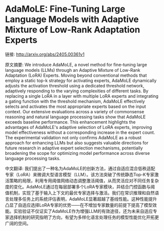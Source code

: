 # AdaMoLE: Fine-Tuning Large Language Models with Adaptive Mixture of Low-Rank Adaptation Experts

链接: http://arxiv.org/abs/2405.00361v1

原文摘要:
We introduce AdaMoLE, a novel method for fine-tuning large language models
(LLMs) through an Adaptive Mixture of Low-Rank Adaptation (LoRA) Experts.
Moving beyond conventional methods that employ a static top-k strategy for
activating experts, AdaMoLE dynamically adjusts the activation threshold using
a dedicated threshold network, adaptively responding to the varying
complexities of different tasks. By replacing a single LoRA in a layer with
multiple LoRA experts and integrating a gating function with the threshold
mechanism, AdaMoLE effectively selects and activates the most appropriate
experts based on the input context. Our extensive evaluations across a variety
of commonsense reasoning and natural language processing tasks show that
AdaMoLE exceeds baseline performance. This enhancement highlights the
advantages of AdaMoLE's adaptive selection of LoRA experts, improving model
effectiveness without a corresponding increase in the expert count. The
experimental validation not only confirms AdaMoLE as a robust approach for
enhancing LLMs but also suggests valuable directions for future research in
adaptive expert selection mechanisms, potentially broadening the scope for
optimizing model performance across diverse language processing tasks.

中文翻译:
我们提出了一种名为AdaMoLE的创新方法，通过自适应混合低秩适配专家（LoRA）来微调大型语言模型（LLM）。该方法突破了传统静态Top-K专家激活策略的局限，利用专用阈值网络动态调整激活阈值，从而灵活应对不同任务复杂度的变化。AdaMoLE通过在每层部署多个LoRA专家模块，并结合门控函数与阈值机制，实现了基于输入上下文的最优专家选择与激活。我们在常识推理和自然语言处理多任务上的系统评估表明，AdaMoLE显著超越了基线性能。这种性能提升凸显了自适应选择LoRA专家的优势——在不增加专家数量的前提下提高了模型效能。实验验证不仅证实了AdaMoLE作为增强LLM的有效途径，还为未来自适应专家选择机制的研究指明了方向，有望为多样化语言处理任务的模型性能优化开拓更广阔的空间。
